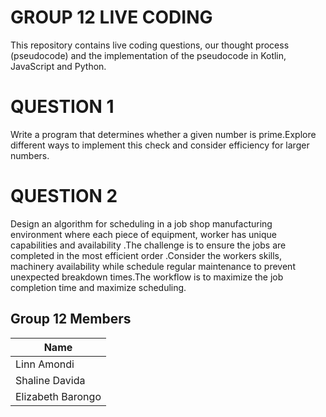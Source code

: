 # GROUP 12 LIVE CODING
This repository contains live coding questions, our thought process (pseudocode) and the implementation of the pseudocode in Kotlin, JavaScript and Python.
# QUESTION 1
Write a program that determines whether a given  number is prime.Explore different ways to implement this check and consider efficiency for larger numbers.

#  QUESTION 2
Design an algorithm for scheduling in a job shop manufacturing environment where each piece of equipment, worker has unique capabilities and availability .The challenge is to ensure the jobs are completed in the most efficient order .Consider the workers skills, machinery availability while schedule regular maintenance to prevent unexpected breakdown times.The workflow is to maximize the job completion time and maximize scheduling.

## Group 12 Members
|     Name        |
|-----------------|
|Linn Amondi      |      
|Shaline Davida   |
|Elizabeth Barongo|












